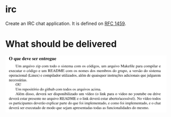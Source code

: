# irc
Create an IRC chat application. It is defined on [RFC 1459](https://datatracker.ietf.org/doc/html/rfc1459).
# What should be delivered
![What should be delivered](/especification/what_to_deliver.png)
